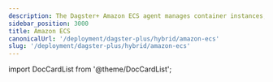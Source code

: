 ```yaml
---
description: The Dagster+ Amazon ECS agent manages container instances, enables communication with ECS service, and supports task lifecycle operations on AWS infrastructure.
sidebar_position: 3000
title: Amazon ECS
canonicalUrl: '/deployment/dagster-plus/hybrid/amazon-ecs'
slug: '/deployment/dagster-plus/hybrid/amazon-ecs'
---
```


import DocCardList from '@theme/DocCardList';

<DocCardList />
